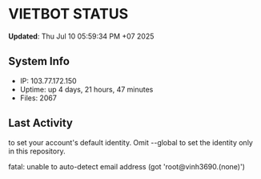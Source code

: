 # VIETBOT STATUS
**Updated**: Thu Jul 10 05:59:34 PM +07 2025

## System Info
- IP: 103.77.172.150
- Uptime: up 4 days, 21 hours, 47 minutes
- Files: 2067

## Last Activity

to set your account's default identity.
Omit --global to set the identity only in this repository.

fatal: unable to auto-detect email address (got 'root@vinh3690.(none)')
